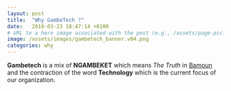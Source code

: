 ```yaml
---
layout: post
title:  "Why GambeTech ?"
date:   2018-03-23 18:47:14 +0100
# URL to a hero image associated with the post (e.g., /assets/page-pic.jpg)
image: /assets/images/gambetech_banner.v04.png
categories: why
---
```


__Gambetech__ is a mix of __NGAMBEKET__ which means *The Truth* in [Bamoun](https://fr.wikipedia.org/wiki/Foumban) and the contraction of the word __Technology__ which is the current focus of our organization.

<!-- __Gambetech__ is the last part of a journey. The journey of modern first generation immigrant worker : from graduated, through a young worker looking for his own purpose, to a growth entrepreneur _trying to shape his environment in the way he want to feel comfortable leaving in_. 
 
__Gambetech__ isn't a regular software company. coding was not a vocation. coding helped us put a meal on our table and financially sustains our family in Africa but adaptability, creativity, empathy, care, integrity, humility and imagination are on our bone, so as we learned to code, we learned that _we can make computers do whatever we want, we can start a revolution, we can inform, we can disrupt, we can influence, we can growth, we can shape our own future._

__Gambetech__  is an innovation. The first company to ever adopt the innovative [__Wealth Sharing Model__](https://thanksandshare.com) from [__Thanks & Share__](https://thanksandshare.com) as governance mode.

__Gambetech__ is building the following products and services with love

* Thanks & Share
* Garama 
* Katika Ledger
* Freeds
* Fonds KONE -->





